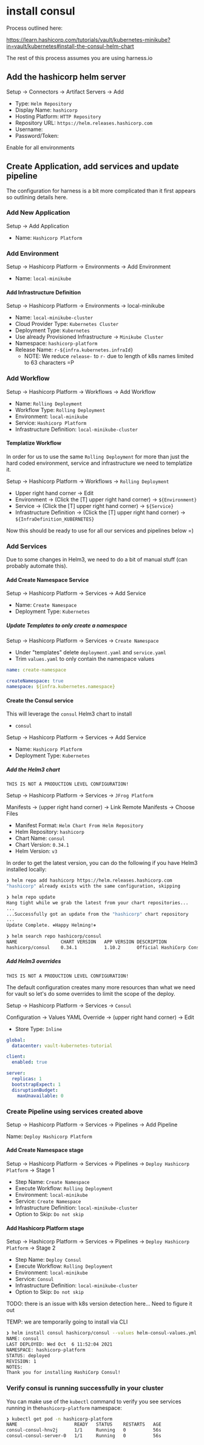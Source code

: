 # install consul

Process outlined here:

https://learn.hashicorp.com/tutorials/vault/kubernetes-minikube?in=vault/kubernetes#install-the-consul-helm-chart

The rest of this process assumes you are using harness.io

## Add the hashicorp helm server

Setup -> Connectors -> Artifact Servers -> Add

* Type: `Helm Repository`
* Display Name: `hashicorp`
* Hosting Platform: `HTTP Repository`
* Repository URL: `https://helm.releases.hashicorp.com`
* Username:
* Password/Token:

Enable for all environments

## Create Application, add services and update pipeline

The configuration for harness is a bit more complicated than it first appears so outlining details here.

### Add New Application

Setup -> Add Application

* Name: `Hashicorp Platform`

### Add Environment

Setup -> Hashicorp Platform -> Environments -> Add Environment

* Name: `local-minikube`

#### Add Infrastructure Definition

Setup -> Hashicorp Platform -> Environments -> local-minikube

* Name: `local-minikube-cluster`
* Cloud Provider Type: `Kubernetes Cluster`
* Deployment Type: `Kubernetes`
* Use already Provisioned Infrastructure -> `Minikube Cluster`
* Namespace: `hashicorp-platform`
* Release Name: `r-${infra.kubernetes.infraId}`
  * NOTE: We reduce `release-` to `r-` due to length of k8s names limited to 63 characters =P

### Add Workflow

Setup -> Hashicorp Platform -> Workflows -> Add Workflow

* Name: `Rolling Deployment`
* Workflow Type: `Rolling Deployment`
* Environment: `local-minikube`
* Service: `Hashicorp Platform`
* Infrastructure Definition: `local-minikube-cluster`

#### Templatize Workflow

In order for us to use the same `Rolling Deployment` for more than just the hard coded environment, service and infrastructure we need to templatize it.

Setup -> Hashicorp Platform -> Workflows -> `Rolling Deployment`

* Upper right hand corner -> Edit
* Environment -> (Click the [T] upper right hand corner) -> `${Environment}`
* Service -> (Click the [T] upper right hand corner) -> `${Service}`
* Infrastructure Definition -> (Click the [T] upper right hand corner) -> `${InfraDefinition_KUBERNETES}`

Now this should be ready to use for all our services and pipelines below =)

### Add Services

Due to some changes in Helm3, we need to do a bit of manual stuff (can probably automate this).

#### Add Create Namespace Service

Setup -> Hashicorp Platform -> Services -> Add Service

* Name: `Create Namespace`
* Deployment Type: `Kubernetes`

##### Update Templates to only create a namespace

Setup -> Hashicorp Platform -> Services -> `Create Namespace`

* Under "templates" delete `deployment.yaml` and `service.yaml`
* Trim `values.yaml` to only contain the namespace values

```yaml
name: create-namespace

createNamespace: true
namespace: ${infra.kubernetes.namespace}
```

#### Create the Consul service

This will leverage the `consul` Helm3 chart to install

* `consul`

Setup -> Hashicorp Platform -> Services -> Add Service

* Name: `Hashicorp Platform`
* Deployment Type: `Kubernetes`

##### Add the Helm3 chart

`THIS IS NOT A PRODUCTION LEVEL CONFIGURATION!`

Setup -> Hashicorp Platform -> Services -> `JFrog Platform`

Manifests -> (upper right hand corner) -> Link Remote Manifests -> Choose Files

* Manifest Format: `Helm Chart From Helm Repository`
* Helm Repository: `hashicorp`
* Chart Name: `consul`
* Chart Version: `0.34.1`
* Helm Version: `v3`

In order to get the latest version, you can do the following if you have Helm3 installed locally:

```bash
❯ helm repo add hashicorp https://helm.releases.hashicorp.com
"hashicorp" already exists with the same configuration, skipping

❯ helm repo update
Hang tight while we grab the latest from your chart repositories...
...
...Successfully got an update from the "hashicorp" chart repository
...
Update Complete. ⎈Happy Helming!⎈

❯ helm search repo hashicorp/consul
NAME            	CHART VERSION	APP VERSION	DESCRIPTION
hashicorp/consul	0.34.1       	1.10.2     	Official HashiCorp Consul Chart
```

##### Add Helm3 overrides

`THIS IS NOT A PRODUCTION LEVEL CONFIGURATION!`

The default configuration creates many more resources than what we need for vault so let's do some overrides to limit the scope of the deploy.

Setup -> Hashicorp Platform -> Services -> `Consul`

Configuration -> Values YAML Override -> (upper right hand corner) -> Edit

* Store Type: `Inline`

```yaml
global:
  datacenter: vault-kubernetes-tutorial

client:
  enabled: true

server:
  replicas: 1
  bootstrapExpect: 1
  disruptionBudget:
    maxUnavailable: 0
```

### Create Pipeline using services created above

Setup -> Hashicorp Platform -> Services -> Pipelines -> Add Pipeline

Name: `Deploy Hashicorp Platform`

#### Add Create Namespace stage

Setup -> Hashicorp Platform -> Services -> Pipelines -> `Deploy Hashicorp Platform` -> Stage 1

* Step Name: `Create Namespace`
* Execute Workflow: `Rolling Deployment`
* Environment: `local-minikube`
* Service: `Create Namespace`
* Infrastructure Definition: `local-minikube-cluster`
* Option to Skip: `Do not skip`

#### Add Hashicorp Platform stage

Setup -> Hashicorp Platform -> Services -> Pipelines -> `Deploy Hashicorp Platform` -> Stage 2

* Step Name: `Deploy Consul`
* Execute Workflow: `Rolling Deployment`
* Environment: `local-minikube`
* Service: `Consul`
* Infrastructure Definition: `local-minikube-cluster`
* Option to Skip: `Do not skip`

TODO: there is an issue with k8s version detection here... Need to figure it out

TEMP: we are temporarily going to install via CLI

```bash
❯ helm install consul hashicorp/consul --values helm-consul-values.yml -n hashicorp-platform
NAME: consul
LAST DEPLOYED: Wed Oct  6 11:52:04 2021
NAMESPACE: hashicorp-platform
STATUS: deployed
REVISION: 1
NOTES:
Thank you for installing HashiCorp Consul!
```

### Verify consul is running successfully in your cluster

You can make use of the `kubectl` command to verify you see services running in the`hashicorp-platform` namespace:

```bash
❯ kubectl get pod -n hashicorp-platform
NAME                     READY   STATUS    RESTARTS   AGE
consul-consul-hnv2j      1/1     Running   0          56s
consul-consul-server-0   1/1     Running   0          56s
```
